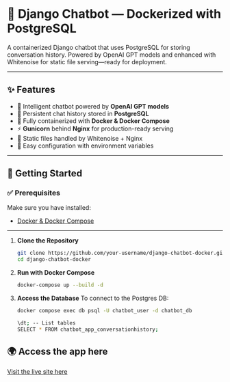 # 🤖 Django Chatbot — Dockerized with PostgreSQL

A containerized Django chatbot that uses PostgreSQL for storing conversation history. Powered by OpenAI GPT models and enhanced with Whitenoise for static file serving—ready for deployment.

---

## ✨ Features

- 🧠 Intelligent chatbot powered by **OpenAI GPT models**  
- 💾 Persistent chat history stored in **PostgreSQL**  
- 🐳 Fully containerized with **Docker & Docker Compose**  
- ⚡ **Gunicorn** behind **Nginx** for production-ready serving  
- 🎨 Static files handled by Whitenoise + Nginx
- 🔑 Easy configuration with environment variables  

---

## 🚀 Getting Started

### ✅ Prerequisites
Make sure you have installed:
- [Docker & Docker Compose](https://docs.docker.com/)

---

1. **Clone the Repository**
   ```bash
   git clone https://github.com/your-username/django-chatbot-docker.git
   cd django-chatbot-docker

2. **Run with Docker Compose**
   ```bash
   docker-compose up --build -d

3. **Access the Database**
   To connect to the Postgres DB:
   ```bash
   docker compose exec db psql -U chatbot_user -d chatbot_db

   \dt; -- List tables
   SELECT * FROM chatbot_app_conversationhistory;

## 🌍 Access the app here
[Visit the live site here](http://ec2-13-233-85-233.ap-south-1.compute.amazonaws.com/)
